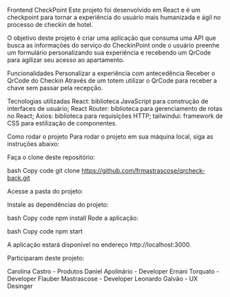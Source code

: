 Frontend CheckPoint
Este projeto foi desenvolvido em React e é um checkpoint para tornar a experiência do usuário mais humanizada e ágil no processo de checkin de hotel.

O objetivo deste projeto é criar uma aplicação que consuma uma API que busca as informações do serviço do CheckinPoint onde o usuário preenhe um formulário personalizando sua experiência e recebendo um QrCode para agilizar seu acesso ao apartamento.

Funcionalidades
Personalizar a experiência com antecedência
Receber o QrCode do Checkin
Através de um totem utilizar o QrCode para receber a chave sem passar pela recepção.

Tecnologias utilizadas
React: biblioteca JavaScript para construção de interfaces de usuário;
React Router: biblioteca para gerenciamento de rotas no React;
Axios: biblioteca para requisições HTTP;
tailwindui: framework de CSS para estilização de componentes.

Como rodar o projeto
Para rodar o projeto em sua máquina local, siga as instruções abaixo:

Faça o clone deste repositório:

bash
Copy code
git clone https://github.com/frmastrascose/qrcheck-back.git

Acesse a pasta do projeto:

Instale as dependências do projeto:

bash
Copy code
npm install
Rode a aplicação:

bash
Copy code
npm start

A aplicação estará disponível no endereço http://localhost:3000.

Participaram deste projeto:

Carolina Castro - Produtos
Daniel Apolinário - Developer
Ernani Torquato - Developer
Flauber Mastrascose - Developer
Leonardo Galvão - UX Desinger

